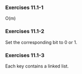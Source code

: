 ### Exercises 11.1-1
O(m)

### Exercises 11.1-2
Set the corresponding bit to 0 or 1.

### Exercises 11.1-3
Each key contains a linked list.

